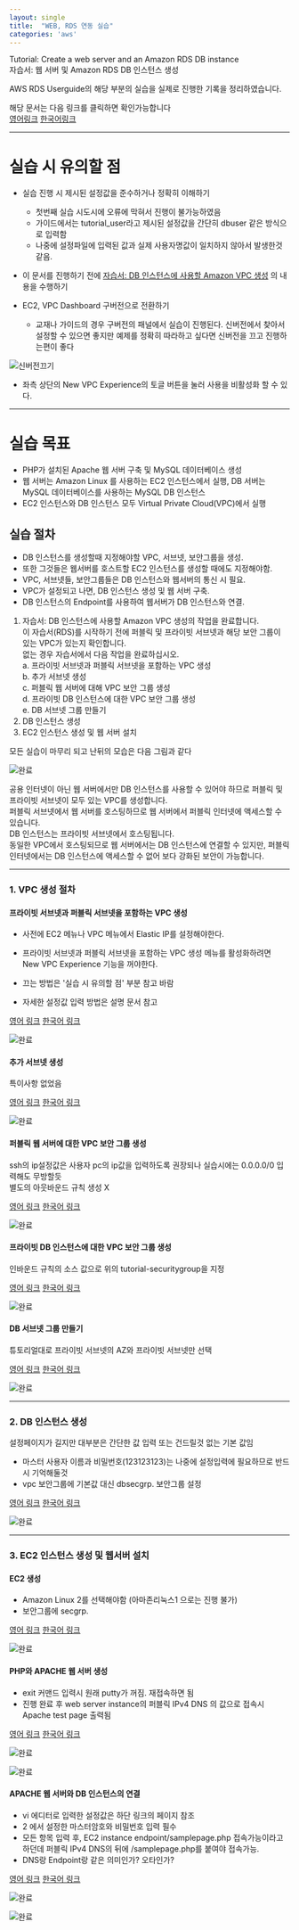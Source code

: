 ```yaml
---
layout: single
title:  "WEB, RDS 연동 실습"
categories: 'aws'
---
```


Tutorial: Create a web server and an Amazon RDS DB instance   
자습서: 웹 서버 및 Amazon RDS DB 인스턴스 생성

AWS RDS Userguide의 해당 부분의 실습을 실제로 진행한 기록을 정리하였습니다.

해당 문서는 다음 링크를 클릭하면 확인가능합니다   
[영어링크](https://docs.aws.amazon.com/AmazonRDS/latest/UserGuide/CHAP_Tutorials.WebServerDB.CreateVPC.html) [한국어링크](https://docs.aws.amazon.com/ko_kr/AmazonRDS/latest/UserGuide/TUT_WebAppWithRDS.html)

-----

# 실습 시 유의할 점

- 실습 진행 시 제시된 설정값을 준수하거나 정확히 이해하기
  - 첫번째 실습 시도시에 오류에 막혀서 진행이 불가능하였음
  - 가이드에서는 tutorial_user라고 제시된 설정값을 간단히 dbuser 같은 방식으로 입력함
  - 나중에 설정파일에 입력된 값과 실제 사용자명값이 일치하지 않아서 발생한것같음.

- 이 문서를 진행하기 전에 [자습서: DB 인스턴스에 사용할 Amazon VPC 생성](https://docs.aws.amazon.com/ko_kr/AmazonRDS/latest/UserGuide/CHAP_Tutorials.WebServerDB.CreateVPC.html) 의 내용을 수행하기

- EC2, VPC Dashboard 구버전으로 전환하기
    - 교재나 가이드의 경우 구버전의 패널에서 실습이 진행된다. 신버전에서 찾아서 설정할 수 있으면 좋지만 예제를 정확히 따라하고 싶다면 신버전을 끄고 진행하는편이 좋다

![신버전끄기](/assets/aws/tut/a1.png)

- 좌측 상단의 New VPC Experience의 토글 버튼을 눌러 사용을 비활성화 할 수 있다.

---

# 실습 목표

- PHP가 설치된 Apache 웹 서버 구축 및 MySQL 데이터베이스 생성
- 웹 서버는 Amazon Linux 를 사용하는 EC2 인스턴스에서 실행, DB 서버는 MySQL 데이터베이스를 사용하는 MySQL DB 인스턴스 
- EC2 인스턴스와 DB 인스턴스 모두 Virtual Private Cloud(VPC)에서 실행

## 실습 절차

- DB 인스턴스를 생성할때 지정해야할 VPC, 서브넷, 보안그룹을 생성. 
- 또한 그것들은 웹서버를 호스트할 EC2 인스턴스를 생성할 때에도 지정해야함. 
- VPC, 서브넷들, 보안그룹들은 DB 인스턴스와 웹서버의 통신 시 필요.
- VPC가 설정되고 나면, DB 인스턴스 생성 및 웹 서버 구축.
- DB 인스턴스의 Endpoint를 사용하여 웹서버가 DB 인스턴스와 연결.


1. 자습서: DB 인스턴스에 사용할 Amazon VPC 생성의 작업을 완료합니다.  
  이 자습서(RDS)를 시작하기 전에 퍼블릭 및 프라이빗 서브넷과 해당 보안 그룹이 있는 VPC가 있는지 확인합니다.   
  없는 경우 자습서에서 다음 작업을 완료하십시오.    
    a. 프라이빗 서브넷과 퍼블릭 서브넷을 포함하는 VPC 생성    
    b. 추가 서브넷 생성     
    c. 퍼블릭 웹 서버에 대해 VPC 보안 그룹 생성     
    d. 프라이빗 DB 인스턴스에 대한 VPC 보안 그룹 생성    
    e. DB 서브넷 그룹 만들기    
2. DB 인스턴스 생성    
3. EC2 인스턴스 생성 및 웹 서버 설치    
   
모든 실습이 마무리 되고 난뒤의 모습은 다음 그림과 같다

![완료](/assets/images/vpc-set.png)

공용 인터넷이 아닌 웹 서버에서만 DB 인스턴스를 사용할 수 있어야 하므로 퍼블릭 및 프라이빗 서브넷이 모두 있는 VPC를 생성합니다.   
퍼블릭 서브넷에서 웹 서버를 호스팅하므로 웹 서버에서 퍼블릭 인터넷에 액세스할 수 있습니다.   
DB 인스턴스는 프라이빗 서브넷에서 호스팅됩니다.   
동일한 VPC에서 호스팅되므로 웹 서버에서는 DB 인스턴스에 연결할 수 있지만, 퍼블릭 인터넷에서는 DB 인스턴스에 액세스할 수 없어 보다 강화된 보안이 가능합니다.      


---

### 1. VPC 생성 절차


#### 프라이빗 서브넷과 퍼블릭 서브넷을 포함하는 VPC 생성

- 사전에 EC2 메뉴나 VPC 메뉴에서 Elastic IP를 설정해야한다.    
- 프라이빗 서브넷과 퍼블릭 서브넷을 포함하는 VPC 생성 메뉴를 활성화하려면 New VPC Experience 기능을 꺼야한다.    
- 끄는 방법은 '실습 시 유의할 점' 부분 참고 바람    

- 자세한 설정값 입력 방법은 설명 문서 참고    

[영어 링크](https://docs.aws.amazon.com/AmazonRDS/latest/UserGuide/CHAP_Tutorials.WebServerDB.CreateVPC.html#CHAP_Tutorials.WebServerDB.CreateVPC.VPCAndSubnets) [한국어 링크](https://docs.aws.amazon.com/ko_kr/AmazonRDS/latest/UserGuide/CHAP_Tutorials.WebServerDB.CreateVPC.html#CHAP_Tutorials.WebServerDB.CreateVPC.VPCAndSubnets)

![완료](/assets/aws/tut/a2.png)


#### 추가 서브넷 생성

 특이사항 없었음  

[영어 링크](https://docs.aws.amazon.com/AmazonRDS/latest/UserGuide/CHAP_Tutorials.WebServerDB.CreateVPC.html#CHAP_Tutorials.WebServerDB.CreateVPC.AdditionalSubnets) [한국어 링크](https://docs.aws.amazon.com/ko_kr/AmazonRDS/latest/UserGuide/CHAP_Tutorials.WebServerDB.CreateVPC.html#CHAP_Tutorials.WebServerDB.CreateVPC.AdditionalSubnets)


![완료](/assets/aws/tut/a3.png)



#### 퍼블릭 웹 서버에 대한 VPC 보안 그룹 생성

ssh의 ip설정값은 사용자 pc의 ip값을 입력하도록 권장되나 실습시에는 0.0.0.0/0 입력해도 무방할듯     
별도의 아웃바운드 규칙 생성 X    

[영어 링크](https://docs.aws.amazon.com/AmazonRDS/latest/UserGuide/CHAP_Tutorials.WebServerDB.CreateVPC.html#CHAP_Tutorials.WebServerDB.CreateVPC.SecurityGroupEC2) [한국어 링크](https://docs.aws.amazon.com/ko_kr/AmazonRDS/latest/UserGuide/CHAP_Tutorials.WebServerDB.CreateVPC.html#CHAP_Tutorials.WebServerDB.CreateVPC.SecurityGroupEC2)


![완료](/assets/aws/tut/a4.png)


#### 프라이빗 DB 인스턴스에 대한 VPC 보안 그룹 생성




인바운드 규칙의 소스 값으로 위의 tutorial-securitygroup을 지정     

[영어 링크](https://docs.aws.amazon.com/AmazonRDS/latest/UserGuide/CHAP_Tutorials.WebServerDB.CreateVPC.html#CHAP_Tutorials.WebServerDB.CreateVPC.SecurityGroupDB) [한국어 링크](https://docs.aws.amazon.com/ko_kr/AmazonRDS/latest/UserGuide/CHAP_Tutorials.WebServerDB.CreateVPC.html#CHAP_Tutorials.WebServerDB.CreateVPC.SecurityGroupDB)


![완료](/assets/aws/tut/a5.png)

#### DB 서브넷 그룹 만들기


튜토리얼대로 프라이빗 서브넷의 AZ와 프라이빗 서브넷만 선택        
 
[영어 링크](https://docs.aws.amazon.com/AmazonRDS/latest/UserGuide/CHAP_Tutorials.WebServerDB.CreateVPC.html#CHAP_Tutorials.WebServerDB.CreateVPC.DBSubnetGroup) [한국어 링크](https://docs.aws.amazon.com/ko_kr/AmazonRDS/latest/UserGuide/CHAP_Tutorials.WebServerDB.CreateVPC.html#CHAP_Tutorials.WebServerDB.CreateVPC.DBSubnetGroup)


![완료](/assets/aws/tut/a6.png)

---


### 2. DB 인스턴스 생성


설정페이지가 길지만 대부분은 간단한 값 입력 또는 건드릴것 없는 기본 값임        

- 마스터 사용자 이름과 비밀번호(123123123)는 나중에 설정입력에 필요하므로 반드시 기억해둘것
- vpc 보안그룹에 기본값 대신 dbsecgrp. 보안그룹 설정 

[영어 링크](https://docs.aws.amazon.com/AmazonRDS/latest/UserGuide/CHAP_Tutorials.WebServerDB.CreateDBInstance.html) [한국어 링크](https://docs.aws.amazon.com/ko_kr/AmazonRDS/latest/UserGuide/CHAP_Tutorials.WebServerDB.CreateDBInstance.html)

![완료](/assets/aws/tut/a7.png)


---


### 3. EC2 인스턴스 생성 및 웹서버 설치


#### EC2 생성


- Amazon Linux 2를 선택해야함 (아마존리눅스1 으로는 진행 불가)
- 보안그룹에 secgrp.


[영어 링크](https://docs.aws.amazon.com/AmazonRDS/latest/UserGuide/CHAP_Tutorials.WebServerDB.CreateWebServer.html#CHAP_Tutorials.WebServerDB.CreateWebServer.LaunchEC2) [한국어 링크](https://docs.aws.amazon.com/ko_kr/AmazonRDS/latest/UserGuide/CHAP_Tutorials.WebServerDB.CreateWebServer.html#CHAP_Tutorials.WebServerDB.CreateWebServer.LaunchEC2)


![완료](/assets/aws/tut/a8.png)


#### PHP와 APACHE 웹 서버 생성

- exit 커맨드 입력시 원래 putty가 꺼짐. 재접속하면 됨
- 진행 완료 후 web server instance의 퍼블릭 IPv4 DNS 의 값으로 접속시 Apache test page 출력됨

[영어 링크](https://docs.aws.amazon.com/AmazonRDS/latest/UserGuide/CHAP_Tutorials.WebServerDB.CreateWebServer.html#CHAP_Tutorials.WebServerDB.CreateWebServer.Apache) [한국어 링크](https://docs.aws.amazon.com/ko_kr/AmazonRDS/latest/UserGuide/CHAP_Tutorials.WebServerDB.CreateWebServer.html#CHAP_Tutorials.WebServerDB.CreateWebServer.Apache)


![완료](/assets/aws/tut/a9.png)


![완료](/assets/aws/tut/a10.png)




#### APACHE 웹 서버와 DB 인스턴스의 연결


- vi 에디터로 입력한 설정값은 하단 링크의 페이지 참조
- 2 에서 설정한 마스터암호와 비밀번호 입력 필수
- 모든 항목 입력 후, EC2 instance endpoint/samplepage.php 접속가능이라고하던데 퍼블릭 IPv4 DNS의 뒤에 /samplepage.php를 붙여야 접속가능. 
- DNS랑 Endpoint랑 같은 의미인가? 오타인가?


[영어 링크](https://docs.aws.amazon.com/AmazonRDS/latest/UserGuide/CHAP_Tutorials.WebServerDB.CreateWebServer.html#CHAP_Tutorials.WebServerDB.CreateWebServer.PHPContent) [한국어 링크](https://docs.aws.amazon.com/ko_kr/AmazonRDS/latest/UserGuide/CHAP_Tutorials.WebServerDB.CreateWebServer.html#CHAP_Tutorials.WebServerDB.CreateWebServer.PHPContent)


![완료](/assets/aws/tut/a11.png)


![완료](/assets/aws/tut/a12.png)


